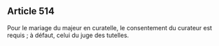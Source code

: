 Article 514
----
Pour le mariage du majeur en curatelle, le consentement du curateur est requis ;
à défaut, celui du juge des tutelles.
